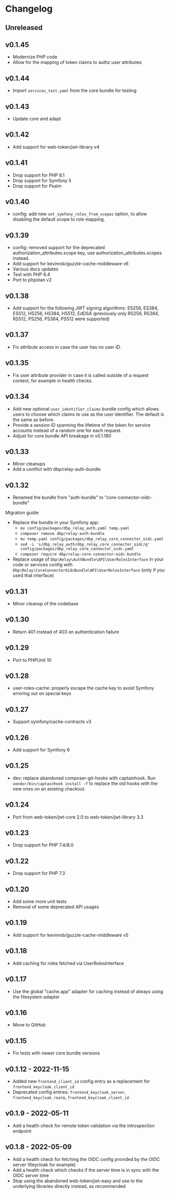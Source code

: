 # Changelog

## Unreleased

## v0.1.45

- Modernize PHP code
- Allow for the mapping of token claims to authz user attributes

## v0.1.44

- Import `services_test.yaml` from the core bundle for testing

## v0.1.43

- Update core and adapt

## v0.1.42

- Add support for web-token/jwt-library v4

## v0.1.41

- Drop support for PHP 8.1
- Drop support for Symfony 5
- Drop support for Psalm

## v0.1.40

- config: add new `set_symfony_roles_from_scopes` option, to allow disabling the default scope to role mapping.

## v0.1.39

- config: removed support for the deprecated authorization_attributes.scope key, use authorization_attributes.scopes instead.
- Add support for kevinrob/guzzle-cache-middleware v6
- Various docs updates
- Test with PHP 8.4
- Port to phpstan v2

## v0.1.38

- Add support for the following JWT signing algorithms: ES256, ES384, ES512, HS256, HS384, HS512, EdDSA
  (previously only RS256, RS384, RS512, PS256, PS384, PS512 were supported)

## v0.1.37

- Fix attribute access in case the user has no user ID.

## v0.1.35

- Fix user attribute provider in case it is called outside of a request context,
  for example in health checks.

## v0.1.34

- Add new optional `user_identifier_claims` bundle config which allows users to
  choose which claims to use as the user identifier. The default is the same as
  before.
- Provide a session ID spanning the lifetime of the token for service accounts
  instead of a random one for each request.
- Adjust for core bundle API breakage in v0.1.180

## v0.1.33

- Minor cleanups
- Add a conflict with dbp/relay-auth-bundle

## v0.1.32

- Renamed the bundle from "auth-bundle" to "core-connector-oidc-bundle"

Migration guide:

- Replace the bundle in your Symfony app:
   - `mv config/packages/dbp_relay_auth.yaml temp.yaml`
   - `composer remove dbp/relay-auth-bundle`
   - `mv temp.yaml config/packages/dbp_relay_core_connector_oidc.yaml`
   - `sed -i 's/dbp_relay_auth/dbp_relay_core_connector_oidc/g' config/packages/dbp_relay_core_connector_oidc.yaml`
   - `composer require dbp/relay-core-connector-oidc-bundle`
- Replace usage of `Dbp\Relay\AuthBundle\API\UserRolesInterface` in your code or services config with `Dbp\Relay\CoreConnectorOidcBundle\API\UserRolesInterface` (only if you used that interface)

## v0.1.31

- Minor cleanup of the codebase

## v0.1.30

- Return 401 instead of 403 on authentication failure

## v0.1.29

- Port to PHPUnit 10

## v0.1.28

- user-roles-cache: properly escape the cache key to avoid Symfony erroring out on special keys

## v0.1.27

- Support symfony/cache-contracts v3

## v0.1.26

- Add support for Symfony 6

## v0.1.25

- dev: replace abandoned composer-git-hooks with captainhook.
  Run `vendor/bin/captainhook install -f` to replace the old hooks with the new ones
  on an existing checkout.

## v0.1.24

- Port from web-token/jwt-core 2.0 to web-token/jwt-library 3.3

## v0.1.23

- Drop support for PHP 7.4/8.0

## v0.1.22

- Drop support for PHP 7.3

## v0.1.20

- Add some more unit tests
- Removal of some deprecated API usages

## v0.1.19

- Add support for kevinrob/guzzle-cache-middleware v5

## v0.1.18

- Add caching for roles fetched via UserRolesInterface

## v0.1.17

- Use the global "cache.app" adapter for caching instead of always using the filesystem adapter

## v0.1.16

- Move to GitHub

## v0.1.15

- Fix tests with newer core bundle versions

## v0.1.12 - 2022-11-15

- Added new `frontend_client_id` config entry as a replacement for `frontend_keycloak_client_id`
- Deprecated config entries: `frontend_keycloak_server`, `frontend_keycloak_realm`, `frontend_keycloak_client_id`

## v0.1.9 - 2022-05-11

- Add a health check for remote token validation via the introspection endpoint

## v0.1.8 - 2022-05-09

- Add a health check for fetching the OIDC config provided by the OIDC server
  (Keycloak for example)
- Add a health check which checks if the server time is in sync with the OIDC
  server time
- Stop using the abandoned web-token/jwt-easy and use to the underlying
  libraries directly instead, as recommended

